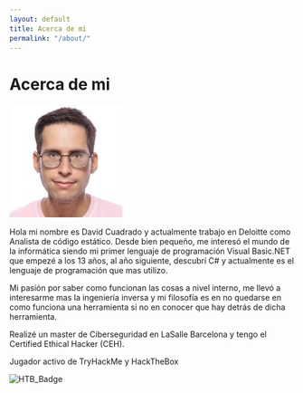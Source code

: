 ```yaml
---
layout: default
title: Acerca de mi
permalink: "/about/"
---
```

# Acerca de mi
![Davidc96](../assets/images/me.jpg?style=centerme)

Hola mi nombre es David Cuadrado y actualmente trabajo en Deloitte como Analista de código estático.
Desde bien pequeño, me interesó el mundo de la informática siendo mi primer lenguaje de programación Visual Basic.NET que empezé a los 13 años, al año siguiente, descubrí C# y actualmente es el lenguaje de programación que mas utilizo.

Mi pasión por saber como funcionan las cosas a nivel interno, me llevó a interesarme mas la ingeniería inversa y mi filosofía es en no quedarse en como funciona una herramienta si no en conocer que hay detrás de dicha herramienta.

Realizé un master de Ciberseguridad en LaSalle Barcelona y tengo el Certified Ethical Hacker (CEH).

Jugador activo de TryHackMe y HackTheBox

![HTB_Badge](https://www.hackthebox.eu/badge/image/38668)
